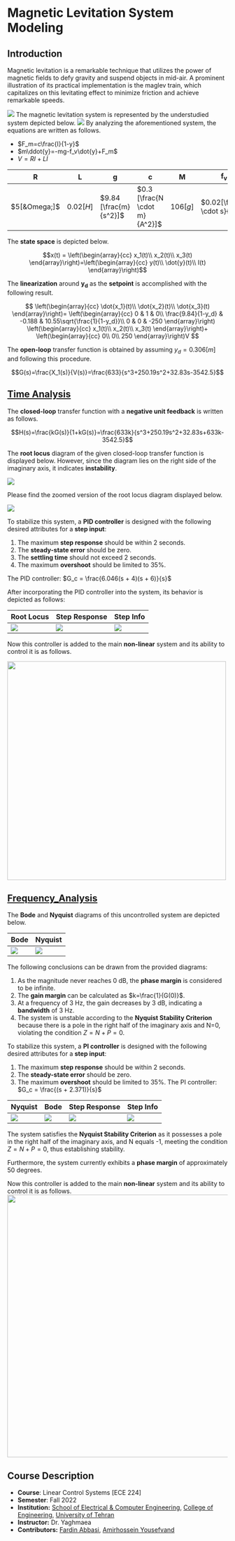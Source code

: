 # Magnetic Levitation System Modeling
## Introduction
Magnetic levitation is a remarkable technique that utilizes the power of magnetic fields to defy gravity and suspend objects in mid-air. A prominent illustration of its practical implementation is the maglev train, which capitalizes on this levitating effect to minimize friction and achieve remarkable speeds.

<img src="./doc/train.PNG">
The magnetic levitation system is represented by the understudied system depicted below.

<img src="./doc/levitation_system.jpg">
By analyzing the aforementioned system, the equations are written as follows.

* $F_m=c\frac{I}{1-y}$
* $m\ddot{y}=-mg-f_v\dot{y}+F_m$
* $V=RI+L\dot{I}$

| R | L | g | c | M | f<sub>v</sub> |
| --- | --- | --- | ---| --- | --- |
| $5[&Omega;]$ | $0.02[H]$ | $9.84  [\frac{m}{s^2}]$ | $0.3 [\frac{N \cdot m}{A^2}]$ | $106[g]$ | $0.02[\frac{N \cdot s}{m}]$ |

The **state space** is depicted below.

$$x(t) = \left(\begin{array}{cc} 
x_1(t)\\
x_2(t)\\
x_3(t)
\end{array}\right)=\left(\begin{array}{cc} 
y(t)\\
\dot{y}(t)\\
I(t)
\end{array}\right)$$

The **linearization** around **y<sub>d</sub>** as the **setpoint** is accomplished with the following result.

$$
\left(\begin{array}{cc} 
\dot{x_1}(t)\\
\dot{x_2}(t)\\
\dot{x_3}(t)
\end{array}\right)=
\left(\begin{array}{cc} 
0 & 1 & 0\\
\frac{9.84}{1-y_d} & -0.188 & 10.55\sqrt{\frac{1}{1-y_d}}\\
0 & 0 & -250
\end{array}\right)
\left(\begin{array}{cc} 
x_1(t)\\
x_2(t)\\
x_3(t)
\end{array}\right)+
\left(\begin{array}{cc} 
0\\
0\\
250
\end{array}\right)V
$$

The **open-loop** transfer function is obtained by assuming $y_d = 0.306[m]$ and following this procedure.

$$G(s)=\frac{X_1(s)}{V(s)}=\frac{633}{s^3+250.19s^2+32.83s-3542.5}$$

## [Time Analysis](https://github.com/fardinabbasi/Electromagnetic_Levitation_System_Modeling/tree/main/Time_Analysis)

The **closed-loop** transfer function with a **negative unit feedback** is written as follows.

$$H(s)=\frac{kG(s)}{1+kG(s)}=\frac{633k}{s^3+250.19s^2+32.83s+633k-3542.5}$$

The **root locus** diagram of the given closed-loop transfer function is displayed below. However, since the diagram lies on the right side of the imaginary axis, it indicates **instability**.

<img src="./doc/rlocus1.PNG">

Please find the zoomed version of the root locus diagram displayed below.

<img src="./doc/zoom.PNG">

To stabilize this system, a **PID controller** is designed with the following desired attributes for a **step input**:

1. The maximum **step response** should be within 2 seconds.
2. The **steady-state error** should be zero.
3. The **settling time** should not exceed 2 seconds.
4. The maximum **overshoot** should be limited to 35%.

The PID controller: $G_c = \frac{6.046(s + 4)(s + 6)}{s}$

After incorporating the PID controller into the system, its behavior is depicted as follows:

| Root Locus | Step Response | Step Info |
| --- | --- | --- |
| <img src="./doc/rlocus2.jpg"> | <img src="./doc/step.jpg"> | <img src="./doc/info.jpg"> |

Now this controller is added to the main **non-linear** system and its ability to control it is as follows.

<img src="./doc/3d.gif" width="500" height="500">

## [Frequency_Analysis](https://github.com/fardinabbasi/Electromagnetic_Levitation_System_Modeling/tree/main/Frequency_Analysis)

The **Bode** and **Nyquist** diagrams of this uncontrolled system are depicted below.

| Bode | Nyquist |
| --- | --- |
| <img src="./doc/bode1.jpg"> | <img src="./doc/nyquist.jpg"> |

The following conclusions can be drawn from the provided diagrams:
1. As the magnitude never reaches 0 dB, the **phase margin** is considered to be infinite.
2. The **gain margin** can be calculated as $k=\frac{1}{G(0)}$.
3. At a frequency of 3 Hz, the gain decreases by 3 dB, indicating a **bandwidth** of 3 Hz.
4. The system is unstable according to the **Nyquist Stability Criterion** because there is a pole in the right half of the imaginary axis and N=0, violating the condition $Z=N+P=0$.

To stabilize this system, a **PI controller** is designed with the following desired attributes for a **step input**:

1. The maximum **step response** should be within 2 seconds.
2. The **steady-state error** should be zero.
3. The maximum **overshoot** should be limited to 35%.
The PI controller: $G_c = \frac{(s + 2.371)}{s}$

| Nyquist | Bode | Step Response | Step Info |
| --- | --- | --- | --- |
| <img src="./doc/nyquist2.jpg"> | <img src="./doc/bode4.jpg"> | <img src="./doc/step_responcef.jpg"> | <img src="./doc/info2.PNG"> |

The system satisfies the **Nyquist Stability Criterion** as it possesses a pole in the right half of the imaginary axis, and N equals -1, meeting the condition $Z = N + P = 0$, thus establishing stability.

Furthermore, the system currently exhibits a **phase margin** of approximately 50 degrees.

Now this controller is added to the main **non-linear** system and its ability to control it is as follows.
<img src="./doc/3d.gif" width="600" height="600">

## Course Description
- **Course**: Linear Control Systems [ECE 224]
- **Semester**: Fall 2022
- **Institution:** [School of Electrical & Computer Engineering](https://ece.ut.ac.ir/en/), [College of Engineering](https://eng.ut.ac.ir/en), [University of Tehran](https://ut.ac.ir/en)
- **Instructor:** Dr. Yaghmaea
- **Contributors:** [Fardin Abbasi](https://github.com/fardinabbasi), [Amirhossein Yousefvand](https://github.com/amirhyous)
